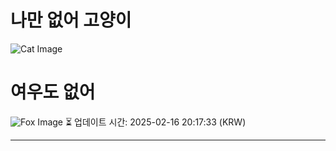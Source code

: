 
# 나만 없어 고양이

![Cat Image](https://cdn2.thecatapi.com/images/c26.jpg)

# 여우도 없어
![Fox Image](https://randomfox.ca/images/19.jpg)
⏳ 업데이트 시간: 2025-02-16 20:17:33 (KRW)

---
